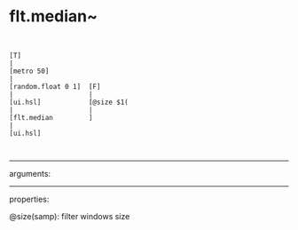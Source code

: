 # flt.median~

```


[T]
|
[metro 50]
|
[random.float 0 1]  [F]
|                   |
[ui.hsl]            [@size $1(
|                   |
[flt.median         ]
|
[ui.hsl]

            
```
---
arguments:


---
properties:

@size(samp): filter windows size<br>

